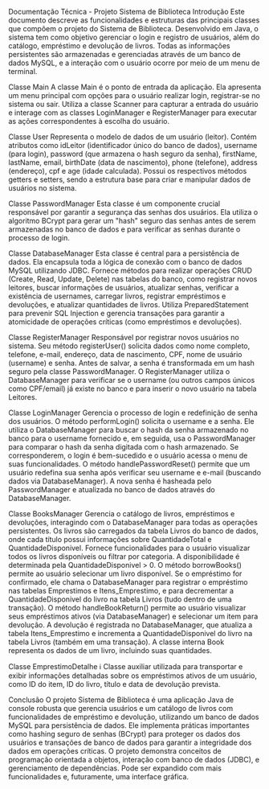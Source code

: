 Documentação Técnica - Projeto Sistema de Biblioteca 
Introdução
Este documento descreve as funcionalidades e estruturas das principais classes que compõem o projeto do Sistema de Biblioteca. Desenvolvido em Java, o sistema tem como objetivo gerenciar o login e registro de usuários, além do catálogo, empréstimo e devolução de livros. Todas as informações persistentes são armazenadas e gerenciadas através de um banco de dados MySQL, e a interação com o usuário ocorre por meio de um menu de terminal.

Classe Main 
A classe Main é o ponto de entrada da aplicação. Ela apresenta um menu principal com opções para o usuário realizar login, registrar-se no sistema ou sair. Utiliza a classe Scanner para capturar a entrada do usuário e interage com as classes LoginManager e RegisterManager para executar as ações correspondentes à escolha do usuário.

Classe User 
Representa o modelo de dados de um usuário (leitor). Contém atributos como idLeitor (identificador único do banco de dados), username (para login), password (que armazena o hash seguro da senha), firstName, lastName, email, birthDate (data de nascimento), phone (telefone), address (endereço), cpf e age (idade calculada). Possui os respectivos métodos getters e setters, sendo a estrutura base para criar e manipular dados de usuários no sistema.

Classe PasswordManager 
Esta classe é um componente crucial responsável por garantir a segurança das senhas dos usuários. Ela utiliza o algoritmo BCrypt para gerar um "hash" seguro das senhas antes de serem armazenadas no banco de dados e para verificar as senhas durante o processo de login.

Classe DatabaseManager 
Esta classe é central para a persistência de dados. Ela encapsula toda a lógica de conexão com o banco de dados MySQL utilizando JDBC. Fornece métodos para realizar operações CRUD (Create, Read, Update, Delete) nas tabelas do banco, como registrar novos leitores, buscar informações de usuários, atualizar senhas, verificar a existência de usernames, carregar livros, registrar empréstimos e devoluções, e atualizar quantidades de livros. Utiliza PreparedStatement para prevenir SQL Injection e gerencia transações para garantir a atomicidade de operações críticas (como empréstimos e devoluções).

Classe RegisterManager 
Responsável por registrar novos usuários no sistema. Seu método registerUser() solicita dados como nome completo, telefone, e-mail, endereço, data de nascimento, CPF, nome de usuário (username) e senha. Antes de salvar, a senha é transformada em um hash seguro pela classe PasswordManager. O RegisterManager utiliza o DatabaseManager para verificar se o username (ou outros campos únicos como CPF/email) já existe no banco e para inserir o novo usuário na tabela Leitores.

Classe LoginManager 
Gerencia o processo de login e redefinição de senha dos usuários.
O método performLogin() solicita o username e a senha. Ele utiliza o DatabaseManager para buscar o hash da senha armazenado no banco para o username fornecido e, em seguida, usa o PasswordManager para comparar o hash da senha digitada com o hash armazenado. Se corresponderem, o login é bem-sucedido e o usuário acessa o menu de suas funcionalidades.
O método handlePasswordReset() permite que um usuário redefina sua senha após verificar seu username e e-mail (buscando dados via DatabaseManager). A nova senha é hasheada pelo PasswordManager e atualizada no banco de dados através do DatabaseManager.

Classe BooksManager 
Gerencia o catálogo de livros, empréstimos e devoluções, interagindo com o DatabaseManager para todas as operações persistentes.
Os livros são carregados da tabela Livros do banco de dados, onde cada título possui informações sobre QuantidadeTotal e QuantidadeDisponivel. Fornece funcionalidades para o usuário visualizar todos os livros disponíveis ou filtrar por categoria. A disponibilidade é determinada pela QuantidadeDisponivel > 0.
O método borrowBooks() permite ao usuário selecionar um livro disponível. Se o empréstimo for confirmado, ele chama o DatabaseManager para registrar o empréstimo nas tabelas Emprestimos e Itens_Emprestimo, e para decrementar a QuantidadeDisponivel do livro na tabela Livros (tudo dentro de uma transação).
O método handleBookReturn() permite ao usuário visualizar seus empréstimos ativos (via DatabaseManager) e selecionar um item para devolução. A devolução é registrada no DatabaseManager, que atualiza a tabela Itens_Emprestimo e incrementa a QuantidadeDisponivel do livro na tabela Livros (também em uma transação). A classe interna Book representa os dados de um livro, incluindo suas quantidades.

Classe EmprestimoDetalhe ℹ
Classe auxiliar utilizada para transportar e exibir informações detalhadas sobre os empréstimos ativos de um usuário, como ID do item, ID do livro, título e data de devolução prevista.

Conclusão 
O projeto Sistema de Biblioteca é uma aplicação Java de console robusta que gerencia usuários e um catálogo de livros com funcionalidades de empréstimo e devolução, utilizando um banco de dados MySQL para persistência de dados. Ele implementa práticas importantes como hashing seguro de senhas (BCrypt) para proteger os dados dos usuários e transações de banco de dados para garantir a integridade dos dados em operações críticas. O projeto demonstra conceitos de programação orientada a objetos, interação com banco de dados (JDBC), e gerenciamento de dependências. Pode ser expandido com mais funcionalidades e, futuramente, uma interface gráfica.
